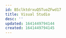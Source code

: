 ```yaml
---
id: B5clktdrxuQ5TuoZFwd17
title: Visual Studio
desc: ''
updated: 1641449794144
created: 1641449794145
---
```


